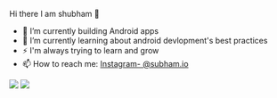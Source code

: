  Hi there I am shubham 👋

- 🔭 I’m currently building Android apps
- 🌱 I’m currently learning about android devlopment's best practices
- ⚡ I'm always trying to learn and grow
- 📫 How to reach me: [Instagram- @subham.io](https://www.instagram.com/subham.io/)

<img src= "https://github-readme-stats.vercel.app/api?username=shubham423&&show_icons=true&title_color=ffffff&icon_color=bb2acf&text_color=daf7dc&bg_color=151515">

 <img src="https://github-readme-stats.vercel.app/api/top-langs/?username=shubham423&layout=compact">
